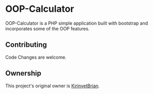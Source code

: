 # OOP-Calculator

OOP-Calculator is a PHP simple application built with bootstrap and incorporates some of the OOP features.

## Contributing
Code Changes are welcome.

## Ownership
This project's original owner is [KirinyetBrian](https://github.com/KirinyetBrian).

